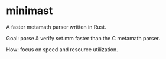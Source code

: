 # minimast

A faster metamath parser written in Rust.

Goal: parse & verify set.mm faster than the C metamath parser.

How: focus on speed and resource utilization.

